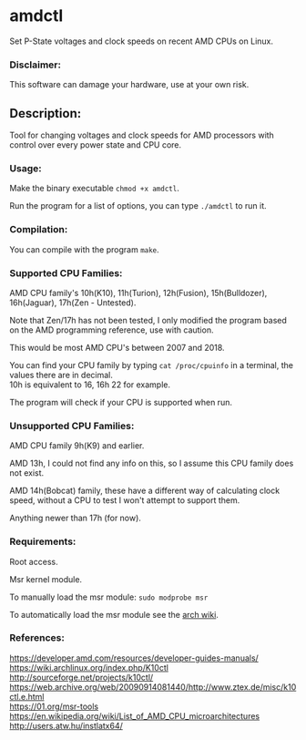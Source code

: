 # amdctl
Set P-State voltages and clock speeds on recent AMD CPUs on Linux.

### Disclaimer:

This software can damage your hardware, use at your own risk.

## Description:

Tool for changing voltages and clock speeds for AMD processors with control over every power state and CPU core.

### Usage:

Make the binary executable `chmod +x amdctl`.

Run the program for a list of options, you can type `./amdctl` to run it.

### Compilation:

You can compile with the program `make`.

### Supported CPU Families:

AMD CPU family's 10h(K10), 11h(Turion), 12h(Fusion), 15h(Bulldozer), 16h(Jaguar), 17h(Zen - Untested).

Note that Zen/17h has not been tested, I only modified the program based on the AMD programming reference, use with caution.

This would be most AMD CPU's between 2007 and 2018.

You can find your CPU family by typing `cat /proc/cpuinfo` in a terminal, the values there are in decimal.  
10h is equivalent to 16, 16h 22 for example.

The program will check if your CPU is supported when run.

### Unsupported CPU Families:

AMD CPU family 9h(K9) and earlier.

AMD 13h, I could not find any info on this, so I assume this CPU family does not exist.

AMD 14h(Bobcat) family, these have a different way of calculating clock speed, without a CPU to test I won't attempt to support them.

Anything newer than 17h (for now).

### Requirements:

Root access.

Msr kernel module.

To manually load the msr module: `sudo modprobe msr`

To automatically load the msr module see the [arch wiki](https://wiki.archlinux.org/index.php/Kernel_modules#Automatic_module_handling).

### References:

https://developer.amd.com/resources/developer-guides-manuals/
https://wiki.archlinux.org/index.php/K10ctl  
http://sourceforge.net/projects/k10ctl/  
https://web.archive.org/web/20090914081440/http://www.ztex.de/misc/k10ctl.e.html  
https://01.org/msr-tools  
https://en.wikipedia.org/wiki/List_of_AMD_CPU_microarchitectures  
http://users.atw.hu/instlatx64/  
